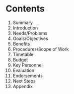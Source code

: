 # Contents

1. Summary
2. Introduction
3. Needs/Problems
4. Goals/Objectives
5. Benefits
5. Procedures/Scope of Work
6. Timetable
7. Budget
8. Key Personnel
9. Evaluation
10. Endorsements
11. Next Steps
12. Appendix